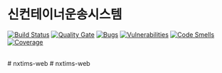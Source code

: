 # 신컨테이너운송시스템

[![Build Status](https://jenkins.hlc.co.kr/buildStatus/icon?job=nxtims-web)](https://jenkins.hlc.co.kr/job/nxtims-web/)
[![Quality Gate](https://sonarqube.hlc.co.kr/api/badges/gate?key=nxtims-web)](https://sonarqube.hlc.co.kr/dashboard/index/nxtims-web)
[![Bugs](https://sonarqube.hlc.co.kr/api/badges/measure?key=nxtims-web&metric=bugs)](https://sonarqube.hlc.co.kr/dashboard/index/nxtims-web)
[![Vulnerabilities](https://sonarqube.hlc.co.kr/api/badges/measure?key=nxtims-web&metric=vulnerabilities)](https://sonarqube.hlc.co.kr/dashboard/index/nxtims-web)
[![Code Smells](https://sonarqube.hlc.co.kr/api/badges/measure?key=nxtims-web&metric=code_smells)](https://sonarqube.hlc.co.kr/dashboard/index/nxtims-web)
[![Coverage](https://sonarqube.hlc.co.kr/api/badges/measure?key=nxtims-web&metric=coverage)](https://sonarqube.hlc.co.kr/dashboard/index/nxtims-web)

<br>
# nxtims-web
# nxtims-web